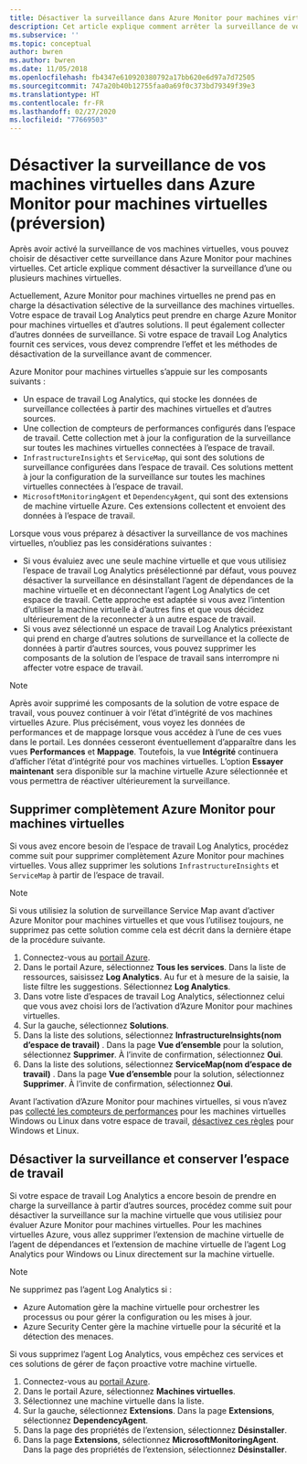 ```yaml
---
title: Désactiver la surveillance dans Azure Monitor pour machines virtuelles (préversion) | Microsoft Docs
description: Cet article explique comment arrêter la surveillance de vos machines virtuelles dans Azure Monitor pour machines virtuelles.
ms.subservice: ''
ms.topic: conceptual
author: bwren
ms.author: bwren
ms.date: 11/05/2018
ms.openlocfilehash: fb4347e610920380792a17bb620e6d97a7d72505
ms.sourcegitcommit: 747a20b40b12755faa0a69f0c373bd79349f39e3
ms.translationtype: HT
ms.contentlocale: fr-FR
ms.lasthandoff: 02/27/2020
ms.locfileid: "77669503"
---
```

# <a name="disable-monitoring-of-your-vms-in-azure-monitor-for-vms-preview"></a>Désactiver la surveillance de vos machines virtuelles dans Azure Monitor pour machines virtuelles (préversion)

Après avoir activé la surveillance de vos machines virtuelles, vous pouvez choisir de désactiver cette surveillance dans Azure Monitor pour machines virtuelles. Cet article explique comment désactiver la surveillance d’une ou plusieurs machines virtuelles.  

Actuellement, Azure Monitor pour machines virtuelles ne prend pas en charge la désactivation sélective de la surveillance des machines virtuelles. Votre espace de travail Log Analytics peut prendre en charge Azure Monitor pour machines virtuelles et d’autres solutions. Il peut également collecter d’autres données de surveillance. Si votre espace de travail Log Analytics fournit ces services, vous devez comprendre l’effet et les méthodes de désactivation de la surveillance avant de commencer.

Azure Monitor pour machines virtuelles s’appuie sur les composants suivants :

* Un espace de travail Log Analytics, qui stocke les données de surveillance collectées à partir des machines virtuelles et d’autres sources.
* Une collection de compteurs de performances configurés dans l’espace de travail. Cette collection met à jour la configuration de la surveillance sur toutes les machines virtuelles connectées à l’espace de travail.
* `InfrastructureInsights` et `ServiceMap`, qui sont des solutions de surveillance configurées dans l’espace de travail. Ces solutions mettent à jour la configuration de la surveillance sur toutes les machines virtuelles connectées à l’espace de travail.
* `MicrosoftMonitoringAgent` et `DependencyAgent`, qui sont des extensions de machine virtuelle Azure. Ces extensions collectent et envoient des données à l’espace de travail.

Lorsque vous vous préparez à désactiver la surveillance de vos machines virtuelles, n’oubliez pas les considérations suivantes :

* Si vous évaluiez avec une seule machine virtuelle et que vous utilisiez l’espace de travail Log Analytics présélectionné par défaut, vous pouvez désactiver la surveillance en désinstallant l’agent de dépendances de la machine virtuelle et en déconnectant l’agent Log Analytics de cet espace de travail. Cette approche est adaptée si vous avez l’intention d’utiliser la machine virtuelle à d’autres fins et que vous décidez ultérieurement de la reconnecter à un autre espace de travail.
* Si vous avez sélectionné un espace de travail Log Analytics préexistant qui prend en charge d’autres solutions de surveillance et la collecte de données à partir d’autres sources, vous pouvez supprimer les composants de la solution de l’espace de travail sans interrompre ni affecter votre espace de travail.  

>[!NOTE]
> Après avoir supprimé les composants de la solution de votre espace de travail, vous pouvez continuer à voir l’état d’intégrité de vos machines virtuelles Azure. Plus précisément, vous voyez les données de performances et de mappage lorsque vous accédez à l’une de ces vues dans le portail. Les données cesseront éventuellement d’apparaître dans les vues **Performances** et **Mappage**. Toutefois, la vue **Intégrité** continuera d’afficher l’état d’intégrité pour vos machines virtuelles. L’option **Essayer maintenant** sera disponible sur la machine virtuelle Azure sélectionnée et vous permettra de réactiver ultérieurement la surveillance.  

## <a name="remove-azure-monitor-for-vms-completely"></a>Supprimer complètement Azure Monitor pour machines virtuelles

Si vous avez encore besoin de l’espace de travail Log Analytics, procédez comme suit pour supprimer complètement Azure Monitor pour machines virtuelles. Vous allez supprimer les solutions `InfrastructureInsights` et `ServiceMap` à partir de l’espace de travail.  

>[!NOTE]
>Si vous utilisiez la solution de surveillance Service Map avant d’activer Azure Monitor pour machines virtuelles et que vous l’utilisez toujours, ne supprimez pas cette solution comme cela est décrit dans la dernière étape de la procédure suivante.  
>

1. Connectez-vous au [portail Azure](https://portal.azure.com).
2. Dans le portail Azure, sélectionnez **Tous les services**. Dans la liste de ressources, saisissez **Log Analytics**. Au fur et à mesure de la saisie, la liste filtre les suggestions. Sélectionnez **Log Analytics**.
3. Dans votre liste d’espaces de travail Log Analytics, sélectionnez celui que vous avez choisi lors de l’activation d’Azure Monitor pour machines virtuelles.
4. Sur la gauche, sélectionnez **Solutions**.  
5. Dans la liste des solutions, sélectionnez **InfrastructureInsights(nom d’espace de travail)** . Dans la page **Vue d’ensemble** pour la solution, sélectionnez **Supprimer**. À l’invite de confirmation, sélectionnez **Oui**.  
6. Dans la liste des solutions, sélectionnez **ServiceMap(nom d’espace de travail)** . Dans la page **Vue d’ensemble** pour la solution, sélectionnez **Supprimer**. À l’invite de confirmation, sélectionnez **Oui**.  

Avant l’activation d’Azure Monitor pour machines virtuelles, si vous n’avez pas [collecté les compteurs de performances](vminsights-enable-overview.md#performance-counters-enabled) pour les machines virtuelles Windows ou Linux dans votre espace de travail, [désactivez ces règles](../platform/data-sources-performance-counters.md#configuring-performance-counters) pour Windows et Linux.

## <a name="disable-monitoring-and-keep-the-workspace"></a>Désactiver la surveillance et conserver l’espace de travail  

Si votre espace de travail Log Analytics a encore besoin de prendre en charge la surveillance à partir d’autres sources, procédez comme suit pour désactiver la surveillance sur la machine virtuelle que vous utilisiez pour évaluer Azure Monitor pour machines virtuelles. Pour les machines virtuelles Azure, vous allez supprimer l’extension de machine virtuelle de l’agent de dépendances et l’extension de machine virtuelle de l’agent Log Analytics pour Windows ou Linux directement sur la machine virtuelle. 

>[!NOTE]
>Ne supprimez pas l’agent Log Analytics si : 
>
> * Azure Automation gère la machine virtuelle pour orchestrer les processus ou pour gérer la configuration ou les mises à jour. 
> * Azure Security Center gère la machine virtuelle pour la sécurité et la détection des menaces. 
>
> Si vous supprimez l’agent Log Analytics, vous empêchez ces services et ces solutions de gérer de façon proactive votre machine virtuelle. 

1. Connectez-vous au [portail Azure](https://portal.azure.com). 
2. Dans le portail Azure, sélectionnez **Machines virtuelles**. 
3. Sélectionnez une machine virtuelle dans la liste. 
4. Sur la gauche, sélectionnez **Extensions**. Dans la page **Extensions**, sélectionnez **DependencyAgent**.
5. Dans la page des propriétés de l’extension, sélectionnez **Désinstaller**.
6. Dans la page **Extensions**, sélectionnez **MicrosoftMonitoringAgent**. Dans la page des propriétés de l’extension, sélectionnez **Désinstaller**.  
